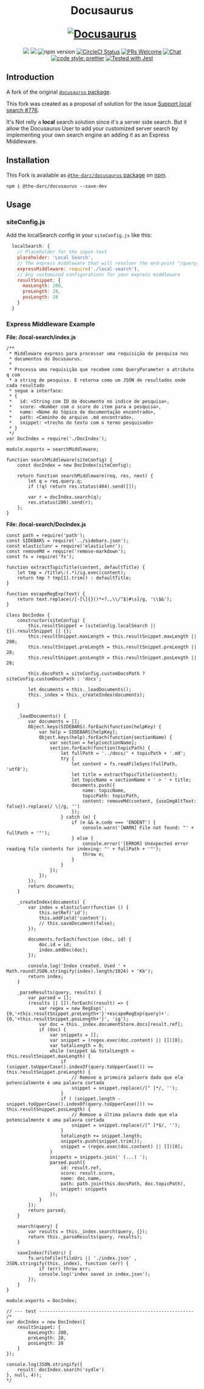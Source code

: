 <h1 align="center">
  <p align="center">Docusaurus</p>
  <a href="https://docusaurus.io"><img src="https://docusaurus.io/img/slash-introducing.svg" alt="Docusaurus"></a>
</h1>

<p align="center">
  <a href="https://www.npmjs.com/package/docusaurus"><a href="#backers" alt="sponsors on Open Collective"><img src="https://opencollective.com/Docusaurus/backers/badge.svg" /></a> <a href="#sponsors" alt="Sponsors on Open Collective"><img src="https://opencollective.com/Docusaurus/sponsors/badge.svg" /></a> <img src="https://img.shields.io/npm/v/docusaurus.svg?style=flat" alt="npm version"></a>
  <a href="https://circleci.com/gh/facebook/Docusaurus"><img src="https://circleci.com/gh/facebook/Docusaurus.svg?style=shield" alt="CircleCI Status"></a>
  <a href="CONTRIBUTING.md#pull-requests"><img src="https://img.shields.io/badge/PRs-welcome-brightgreen.svg" alt="PRs Welcome"></a>
  <a href="https://discord.gg/docusaurus"><img src="https://img.shields.io/badge/chat-on%20discord-7289da.svg" alt="Chat"></a>
  <a href="https://github.com/prettier/prettier"><img alt="code style: prettier" src="https://img.shields.io/badge/code_style-prettier-ff69b4.svg?style=flat-square"></a>
  <a href="https://github.com/facebook/jest"><img src="https://img.shields.io/badge/tested_with-jest-99424f.svg" alt="Tested with Jest"></a>
</p>

## Introduction

A fork of the original [`docusaurus` package](https://www.npmjs.com/package/docusaurus).

This fork was created as a proposal of solution for the issue [Support local search #776](https://github.com/facebook/Docusaurus/issues/776).

It's Not relly a **local** search solution since it's a server side search. But it allow the Docusaurus User to add your customized server search by implementing your own search engine an adding it as an Express Middleware.

## Installation

This Fork is available as [`@the-darc/docusaurus` package](https://www.npmjs.com/package/@the-darc/docusaurus) on [npm](https://www.npmjs.com).

```
npm i @the-darc/docusaurus --save-dev
```

## Usage

### siteConfig.js

Add the localSearch config in your `siteConfig.js` like this:

```js
  localSearch: {
    // Placeholder for the input-text
    placeholder: 'Local Search',
    // The express middleware that will resolver the end-point "/query?q=<search-string>"
    expressMiddleware: require('./local-search'),
    // Any customized configurations for your express middleware
    resultSnippet: {
      maxLength: 200,
      preLength: 28,
      posLength: 28
    }
  }
```

### Express Middleware Example

**File: <your-projeto>/local-search/index.js**
  
```
/**
 * Middleware express para processar uma requisição de pesquisa nos
 * documentos do Docusaurus.
 * 
 * Processa uma requisição que recebem como QueryParameter o atributo q com 
 * a string de pesquisa. E retorna como um JSON de resultados onde cada resultado
 * segue a interface:
 * {
 *   id: <String com ID do documento no indice de pesquisa>,
 *   score: <Number com o score do item para a pesquisa>,
 *   name: <Nome do tópico de documentação encontrado>,
 *   path: <Caminho do arquivo .md encontrado>,
 *   snippet: <trecho do texto com o termo pesquisado>
 * }
 */
var DocIndex = require('./DocIndex');

module.exports = searchMiddleware;

function searchMiddleware(siteConfig) {
    const docIndex = new DocIndex(siteConfig);

    return function searchMiddleware(req, res, next) {
        let q = req.query.q;
        if (!q) return res.status(404).send([]);
    
        var r = docIndex.search(q);
        res.status(200).send(r);
    };
}
```

**File: <your-projeto>/local-search/DocIndex.js**

```
const path = require('path');
const SIDEBARS = require('../sidebars.json');
const elasticlunr = require('elasticlunr');
const removeMd = require('remove-markdown');
const fs = require('fs');

function extractTopicTitle(content, defaultTitle) {
    let tmp = /title\:(.*)/ig.exec(content);
    return tmp ? tmp[1].trim() : defaultTitle;
}

function escapeRegExp(text) {
    return text.replace(/[-[\]{}()*+?.,\\/^$|#\s]/g, '\\$&');
}

class DocIndex {
    constructor(siteConfig) {
        this.resultSnippet = (siteConfig.localSearch || {}).resultSnippet || {};
        this.resultSnippet.maxLength = this.resultSnippet.maxLength || 200;
        this.resultSnippet.preLength = this.resultSnippet.preLength || 28;
        this.resultSnippet.posLength = this.resultSnippet.posLength || 28;

        this.docsPath = siteConfig.customDocsPath ? siteConfig.customDocsPath : 'docs';

        let documents = this._loadDocuments();
        this._index = this._createIndex(documents);

    }

    _loadDocuments() {
        var documents = [];
        Object.keys(SIDEBARS).forEach(function(helpKey) {
            var help = SIDEBARS[helpKey];
            Object.keys(help).forEach(function(sectionName) {
                var section = help[sectionName];
                section.forEach(function(topicPath) {
                    let fullPath = '../docs/' + topicPath + '.md';
                    try {
                        let content = fs.readFileSync(fullPath, 'utf8');
                        let title = extractTopicTitle(content);
                        let topicName = sectionName + ' > ' + title;
                        documents.push({
                            name: topicName,
                            topicPath: topicPath,
                            content: removeMd(content, {useImgAltText: false}).replace(/ \|/g, '')
                        });
                    } catch (e) {
                        if (e && e.code === 'ENOENT') {
                            console.warn('[WARN] File not found: "' + fullPath + '"');
                        } else {
                            console.error('[ERROR] Unexpected error reading file contents for indexing: "' + fullPath + '"');
                            throw e;
                        }
                    }
                });
            });
        });
        return documents;
    }

    _createIndex(documents) {
        var index = elasticlunr(function () {
            this.setRef('id');
            this.addField('content');
            // this.saveDocument(false);
        });
    
        documents.forEach(function (doc, id) {
            doc.id = id;
            index.addDoc(doc);
        });

        console.log('Index created. Used ' + Math.round(JSON.stringify(index).length/1024) + 'Kb');
        return index;
    }

    _parseResults(query, results) {
        var parsed = [];
        (results || []).forEach((result) => {
            var regex = new RegExp('.{0,'+this.resultSnippet.preLength+'}'+escapeRegExp(query)+'.{0,'+this.resultSnippet.posLength+'}', 'ig');
            var doc = this._index.documentStore.docs[result.ref];
            if (doc) {
                var snippets = [];
                var snippet = (regex.exec(doc.content) || [])[0];
                var totalLength = 0;
                while (snippet && totalLength < this.resultSnippet.maxLength) {
                    if (snippet.toUpperCase().indexOf(query.toUpperCase()) >= this.resultSnippet.preLength) {
                        // Remove a primeira palavra dado que ela potencialmente é uma palavra cortada
                        snippet = snippet.replace(/[^ ]*/, '');
                    }
                    if ( (snippet.length - snippet.toUpperCase().indexOf(query.toUpperCase())) >= this.resultSnippet.posLength) {
                        // Remove a última palavra dado que ela potencialmente é uma palavra cortada
                        snippet = snippet.replace(/[^ ]*$/, '');
                    }
                    totalLength += snippet.length;
                    snippets.push(snippet.trim());
                    snippet = (regex.exec(doc.content) || [])[0];
                }
                snippets = snippets.join(' (...) ');
                parsed.push({
                    id: result.ref,
                    score: result.score,
                    name: doc.name,
                    path: path.join(this.docsPath, doc.topicPath),
                    snippet: snippets
                });
            }
        });
        return parsed;
    }

    search(query) {
        var results = this._index.search(query, {});
        return this._parseResults(query, results);
    }

    saveIndex(fileUri) {
        fs.writeFile(fileUri || './index.json' , JSON.stringify(this._index), function (err) {
            if (err) throw err;
            console.log('index saved in index.json');
        });
    }
}

module.exports = DocIndex;

// --- test ---------------------------------------------------------
/*
var docIndex = new DocIndex({
    resultSnippet: {
        maxLength: 200,
        preLength: 28,
        posLength: 28
    }
});

console.log(JSON.stringify({
    result: docIndex.search('sydle')
}, null, 4));
*/
```


